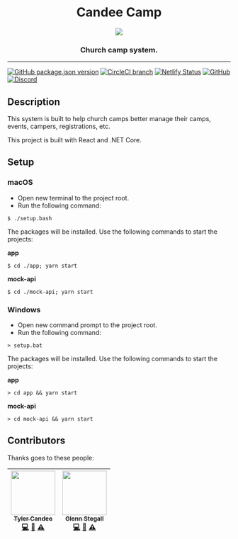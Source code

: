 <div align="center">
<h1>Candee Camp</h1>

<img src="https://emojipedia-us.s3.amazonaws.com/thumbs/320/apple/129/camping_1f3d5.png" style="max-width: 96px;" />

<h3>Church camp system.</h3>
</div>

<hr />

[![GitHub package.json version](https://img.shields.io/github/package-json/v/CandeeGenerations/candee-camp.svg?style=for-the-badge)](#) [![CircleCI branch](https://img.shields.io/circleci/project/github/CandeeGenerations/candee-camp/master.svg?label=Circle%20CI%20Build&style=for-the-badge)](https://circleci.com/gh/CandeeGenerations/candee-camp) [![Netlify Status](https://api.netlify.com/api/v1/badges/a2fdca8d-d111-473f-b5fc-810b4e84d9ce/deploy-status)](https://app.netlify.com/sites/candee-camp/deploys) [![GitHub](https://img.shields.io/github/license/CandeeGenerations/candee-camp.svg?style=for-the-badge)](https://github.com/CandeeGenerations/candee-camp/blob/master/LICENSE) [![Discord](https://img.shields.io/discord/476475501758775309.svg?style=for-the-badge)](https://discordapp.com/widget?id=476475501758775309&theme=dark)

## Description

This system is built to help church camps better manage
their camps, events, campers, registrations, etc.

This project is built with React and .NET Core.

## Setup

### macOS

- Open new terminal to the project root.
- Run the following command:

`$ ./setup.bash`

The packages will be installed. Use the following commands to start the projects:

**app**

`$ cd ./app; yarn start`

**mock-api**

`$ cd ./mock-api; yarn start`

### Windows

- Open new command prompt to the project root.
- Run the following command:

`> setup.bat`

The packages will be installed. Use the following commands to start the projects:

**app**

`> cd app && yarn start`

**mock-api**

`> cd mock-api && yarn start`

## Contributors

Thanks goes to these people:

| [<img src="https://avatars2.githubusercontent.com/u/39174127" width="100px;"/><br /><sub><b>Tyler Candee</b></sub>](https://candeegenerations.com)<br />[💻](https://github.com/candeegenerations/candee-camp-fe/commits?author=cgen01 'Code') [📖](https://github.com/candeegenerations/candee-camp-fe/commits?author=cgen01 'Documentation') [⚠️](https://github.com/candeegenerations/candee-camp-fe/commits?author=cgen01 'Tests') | [<img src="https://avatars2.githubusercontent.com/u/10689559" width="100px;"/><br /><sub><b>Glenn Stegall</b></sub>](http://github.com/darklordimperatus)<br />[💻](https://github.com/candeegenerations/candee-camp-fe/commits?author=cgen01 'Code') [📖](https://github.com/candeegenerations/candee-camp-fe/commits?author=cgen01 'Documentation') [⚠️](https://github.com/candeegenerations/candee-camp-fe/commits?author=cgen01 'Tests') |
| :------------------------------------------------------------------------------------------------------------------------------------------------------------------------------------------------------------------------------------------------------------------------------------------------------------------------------------------------------------------------------------------------------------------------------------: | :-------------------------------------------------------------------------------------------------------------------------------------------------------------------------------------------------------------------------------------------------------------------------------------------------------------------------------------------------------------------------------------------------------------------------------------------: |

